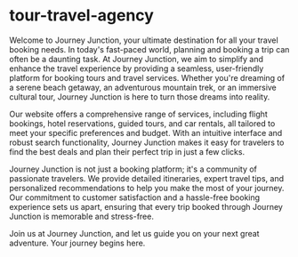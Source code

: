 # tour-travel-agency
Welcome to Journey Junction, your ultimate destination for all your travel booking needs. In today's fast-paced world, planning and booking a trip can often be a daunting task. At Journey Junction, we aim to simplify and enhance the travel experience by providing a seamless, user-friendly platform for booking tours and travel services. Whether you're dreaming of a serene beach getaway, an adventurous mountain trek, or an immersive cultural tour, Journey Junction is here to turn those dreams into reality.

Our website offers a comprehensive range of services, including flight bookings, hotel reservations, guided tours, and car rentals, all tailored to meet your specific preferences and budget. With an intuitive interface and robust search functionality, Journey Junction makes it easy for travelers to find the best deals and plan their perfect trip in just a few clicks.

Journey Junction is not just a booking platform; it's a community of passionate travelers. We provide detailed itineraries, expert travel tips, and personalized recommendations to help you make the most of your journey. Our commitment to customer satisfaction and a hassle-free booking experience sets us apart, ensuring that every trip booked through Journey Junction is memorable and stress-free.

Join us at Journey Junction, and let us guide you on your next great adventure. Your journey begins here.

